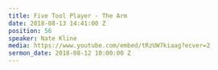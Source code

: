 ```yaml
---
title: Five Tool Player - The Arm
date: 2018-08-13 14:41:00 Z
position: 56
speaker: Nate Kline
media: https://www.youtube.com/embed/tRzUW7kiaag?ecver=2
sermon_date: 2018-08-12 10:00:00 Z
---
```


